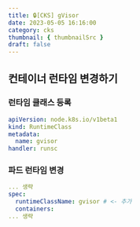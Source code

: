 ```yaml
---
title: 🔒[CKS] gVisor
date: 2023-05-05 16:16:00
category: cks
thumbnail: { thumbnailSrc }
draft: false
---
```


## 컨테이너 런타임 변경하기

### 런타임 클래스 등록
```yaml
apiVersion: node.k8s.io/v1beta1
kind: RuntimeClass
metadata:
  name: gvisor
handler: runsc
```

### 파드 런타임 변경
```yaml
... 생략 
spec:
  runtimeClassName: gvisor # <- 추가 
  containers:
... 생략
```
